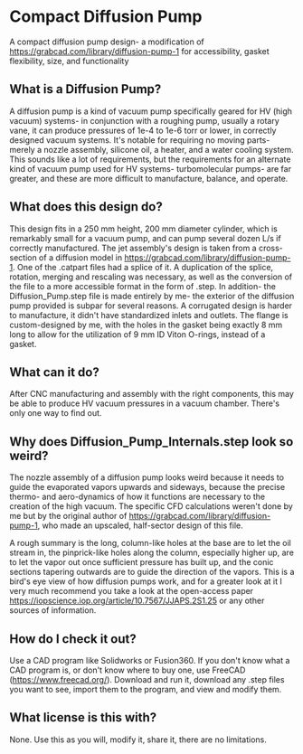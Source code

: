 # Compact Diffusion Pump
A compact diffusion pump design- a modification of https://grabcad.com/library/diffusion-pump-1 for accessibility, gasket flexibility, size, and functionality 

## What is a Diffusion Pump?
A diffusion pump is a kind of vacuum pump specifically geared for HV (high vacuum) systems- in conjunction with a roughing pump, usually a rotary vane, it can produce pressures of 1e-4 to 1e-6 torr or lower, in correctly designed vacuum systems. It's notable for requiring no moving parts- merely a nozzle assembly, silicone oil, a heater, and a water cooling system. This sounds like a lot of requirements, but the requirements for an alternate kind of vacuum pump used for HV systems- turbomolecular pumps- are far greater, and these are more difficult to manufacture, balance, and operate.

## What does this design do?
This design fits in a 250 mm height, 200 mm diameter cylinder, which is remarkably small for a vacuum pump, and can pump several dozen L/s if correctly manufactured. The jet assembly's design is taken from a cross-section of a diffusion model in https://grabcad.com/library/diffusion-pump-1. One of the .catpart files had a splice of it. A duplication of the splice, rotation, merging and rescaling was necessary, as well as the conversion of the file to a more accessible format in the form of .step. In addition- the Diffusion_Pump.step file is made entirely by me- the exterior of the diffusion pump provided is subpar for several reasons. A corrugated design is harder to manufacture, it didn't have standardized inlets and outlets. The flange is custom-designed by me, with the holes in the gasket being exactly 8 mm long to allow for the utilization of 9 mm ID Viton O-rings, instead of a gasket. 

## What can it do?
After CNC manufacturing and assembly with the right components, this may be able to produce HV vacuum pressures in a vacuum chamber. There's only one way to find out.

## Why does Diffusion_Pump_Internals.step look so weird?
The nozzle assembly of a diffusion pump looks weird because it needs to guide the evaporated vapors upwards and sideways, because the precise thermo- and aero-dynamics of how it functions are necessary to the creation of the high vacuum. The specific CFD calculations weren't done by me but by the original author of https://grabcad.com/library/diffusion-pump-1, who made an upscaled, half-sector design of this file. 

A rough summary is the long, column-like holes at the base are to let the oil stream in, the pinprick-like holes along the column, especially higher up, are to let the vapor out once sufficient pressure has built up, and the conic sections tapering outwards are to guide the direction of the vapors. This is a bird's eye view of how diffusion pumps work, and for a greater look at it I very much recommend you take a look at the open-access paper https://iopscience.iop.org/article/10.7567/JJAPS.2S1.25 or any other sources of information.

## How do I check it out?

Use a CAD program like Solidworks or Fusion360. If you don't know what a CAD program is, or don't know where to buy one, use FreeCAD (https://www.freecad.org/). Download and run it, download any .step files you want to see, import them to the program, and view and modify them.

## What license is this with?
None. Use this as you will, modify it, share it, there are no limitations.
